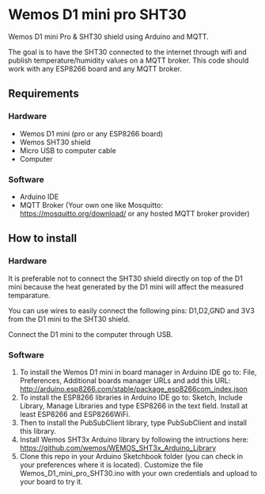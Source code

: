 # Wemos D1 mini pro SHT30
Wemos D1 mini Pro & SHT30 shield using Arduino and MQTT.

The goal is to have the SHT30 connected to the internet through wifi and publish temperature/humidity values on a MQTT broker. 
This code should work with any ESP8266 board and any MQTT broker.

## Requirements

### Hardware
* Wemos D1 mini (pro or any ESP8266 board)
* Wemos SHT30 shield
* Micro USB to computer cable
* Computer

### Software
* Arduino IDE
* MQTT Broker (Your own one like Mosquitto: https://mosquitto.org/download/ or any hosted MQTT broker provider)

## How to install

### Hardware
It is preferable not to connect the SHT30 shield directly on top of the D1 mini because the heat generated by the D1 mini will affect the measured temparature.

You can use wires to easily connect the following pins: D1,D2,GND and 3V3 from the D1 mini to the SHT30 shield.

Connect the D1 mini to the computer through USB.

### Software
1. To install the Wemos D1 mini in board manager in Arduino IDE go to: File, Preferences, Additional boards manager URLs and add this URL: http://arduino.esp8266.com/stable/package_esp8266com_index.json
2. To install the ESP8266 libraries in Arduino IDE go to: Sketch, Include Library, Manage Libraries and type ESP8266 in the text field. Install at least ESP8266 and ESP8266WiFi.
3. Then to install the PubSubClient library, type PubSubClient and install this library.
4. Install Wemos SHT3x Arduino library by following the intructions here: https://github.com/wemos/WEMOS_SHT3x_Arduino_Library
5. Clone this repo in your Arduino Sketchbook folder (you can check in your preferences where it is located). Customize the file Wemos_D1_mini_pro_SHT30.ino with your own credentials and upload to your board to try it.
